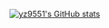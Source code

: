 [![yz9551's GitHub stats](https://github-readme-stats.vercel.app/api?username=yz9551)](https://github.com/anuraghazra/github-readme-stats)
